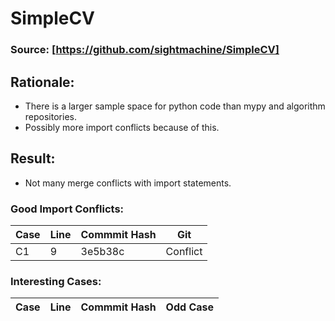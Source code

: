 # SimpleCV

### Source: [https://github.com/sightmachine/SimpleCV]


## Rationale:
* There is a larger sample space for python code than mypy and algorithm repositories. 
* Possibly more import conflicts because of this. 

## Result:
* Not many merge conflicts with import statements. 


### Good Import Conflicts:
 Case | Line | Commmit Hash | Git 
--- | --- | --- | ---
C1 | 9 | 3e5b38c | Conflict


### Interesting Cases:
 Case | Line | Commmit Hash | Odd Case
--- | --- | --- | --- |
